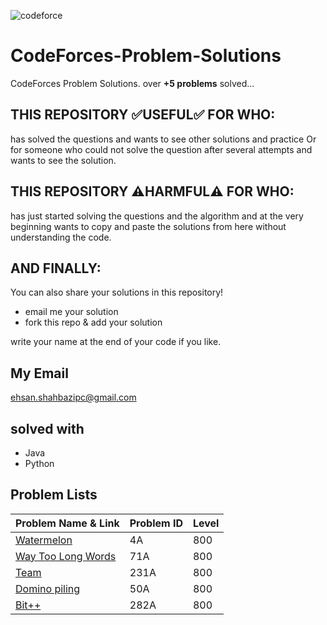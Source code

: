 ![codeforce](https://assets.codeforces.com/users/kguseva/comments/cf.png)
# CodeForces-Problem-Solutions

CodeForces Problem Solutions. over <b>+5 problems</b> solved...

## THIS REPOSITORY :white_check_mark:USEFUL:white_check_mark: FOR WHO:
has solved the questions and wants to see other solutions and practice Or for someone who could not solve the question after several attempts and wants to see the solution.

## THIS REPOSITORY :warning:HARMFUL:warning: FOR WHO:
has just started solving the questions and the algorithm and at the very beginning wants to copy and paste the solutions from here without understanding the code.

## AND FINALLY:
You can also share your solutions in this repository!
- email me your solution
- fork this repo & add your solution

write your name at the end of your code if you like.

## My Email
ehsan.shahbazipc@gmail.com

## solved with
- Java
- Python

## Problem Lists

| Problem Name & Link | Problem ID | Level |
| ------------ | ---------- | ----- |
| [Watermelon](https://codeforces.com/problemset/problem/4/A) | 4A | 800 |
| [Way Too Long Words](https://codeforces.com/problemset/problem/71/A) | 71A | 800 |
| [Team](https://codeforces.com/problemset/problem/231/A) | 231A | 800 |
| [Domino piling](https://codeforces.com/problemset/problem/50/A) | 50A | 800 |
| [Bit++](https://codeforces.com/problemset/problem/282/A) | 282A | 800 |
